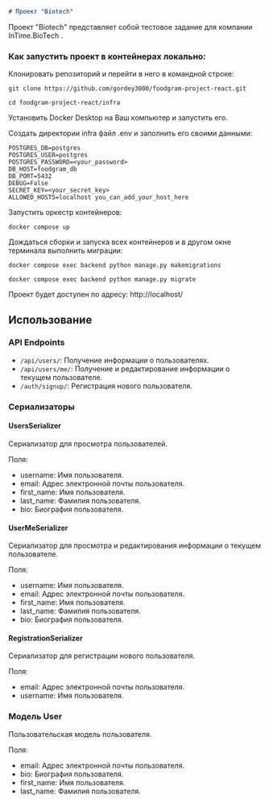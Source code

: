 ```markdown
# Проект "Biotech"
```
Проект "Biotech" представляет собой тестовое задание для компании InTime.BioTech .

### Как запустить проект в контейнерах локально:

Клонировать репозиторий и перейти в него в командной строке:

```
git clone https://github.com/gordey3000/foodgram-project-react.git
```

```
cd foodgram-project-react/infra
```

Установить Docker Desktop на Ваш компьютер и запустить его.

Создать директории infra файл .env и заполнить его своими данными:

```
POSTGRES_DB=postgres
POSTGRES_USER=postgres
POSTGRES_PASSWORD=<your_password>
DB_HOST=foodgram_db
DB_PORT=5432
DEBUG=False
SECRET_KEY=<your_secret_key>
ALLOWED_HOSTS=localhost you_can_add_your_host_here
```

Запустить оркестр контейнеров:

```
docker compose up
```

Дождаться сборки и запуска всех контейнеров и в другом окне терминала выполнить миграции:
```
docker compose exec backend python manage.py makemigrations
```

```
docker compose exec backend python manage.py migrate 
```
Проект будет доступен по адресу: http://localhost/

## Использование

### API Endpoints

- `/api/users/`: Получение информации о пользователях.
- `/api/users/me/`: Получение и редактирование информации о текущем пользователе.
- `/auth/signup/`: Регистрация нового пользователя.

### Сериализаторы

#### UsersSerializer

Сериализатор для просмотра пользователей.

Поля:
- username: Имя пользователя.
- email: Адрес электронной почты пользователя.
- first_name: Имя пользователя.
- last_name: Фамилия пользователя.
- bio: Биография пользователя.

#### UserMeSerializer

Сериализатор для просмотра и редактирования информации о текущем пользователе.

Поля:
- username: Имя пользователя.
- email: Адрес электронной почты пользователя.
- first_name: Имя пользователя.
- last_name: Фамилия пользователя.
- bio: Биография пользователя.

#### RegistrationSerializer

Сериализатор для регистрации нового пользователя.

Поля:
- email: Адрес электронной почты пользователя.
- username: Имя пользователя.

### Модель User

Пользовательская модель пользователя.

Поля:
- email: Адрес электронной почты пользователя.
- bio: Биография пользователя.
- first_name: Имя пользователя.
- last_name: Фамилия пользователя.